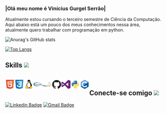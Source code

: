 ### <b>|Olá meu nome é Vinícius Gurgel Serrão|</b>

<p>Atualmente estou cursando o terceiro semestre de Ciência da Computação.
   Aqui abaixo está um pouco dos meus conhecimentos nessa área, atualmente
   quero trabalhar com programação em python.</p>

![Anurag's GitHub stats](https://github-readme-stats.vercel.app/api?username=ViniciusGurgel&show_icons=true&theme=dracula)

[![Top Langs](https://github-readme-stats.vercel.app/api/top-langs/?username=ViniciusGurgel&layout=compact&theme=dracula)](https://github.com/ViniciusGurgel/github-readme-stats)

<h2> Skills <img src = "https://media2.giphy.com/media/QssGEmpkyEOhBCb7e1/giphy.gif?cid=ecf05e47a0n3gi1bfqntqmob8g9aid1oyj2wr3ds3mg700bl&rid=giphy.gif" width = 32px> </h2>

<div style="display: inline_block"><br/>
  <img align="left" alt="HTML5" src="https://github.com/devicons/devicon/blob/master/icons/html5/html5-original.svg" width="30" />
  <img align="left" alt="CSS" src="https://github.com/devicons/devicon/blob/master/icons/css3/css3-original.svg" width="30" />
  <img align="left" alt="Linux" src="https://github.com/devicons/devicon/blob/master/icons/linux/linux-original.svg" width="30" />
  <img align="left" alt="OpenGL" src="https://github.com/devicons/devicon/blob/master/icons/opengl/opengl-original.svg" width="30" />
  <img align="left" alt="Mysql" src="https://github.com/devicons/devicon/blob/master/icons/mysql/mysql-original-wordmark.svg" width="30" />
  <img align="left" alt="Github" src="https://github.com/devicons/devicon/blob/master/icons/github/github-original.svg" width="30" />
  <img align="left" alt="VisualStudio" src="https://github.com/devicons/devicon/blob/master/icons/visualstudio/visualstudio-plain.svg" width="30" />
  <img align="left" alt="Python" src="https://github.com/devicons/devicon/blob/master/icons/python/python-original.svg" width="30" />
  <img align="left" alt="C" src="https://github.com/devicons/devicon/blob/master/icons/c/c-original.svg" width="30" />
</div>


<h2> Conecte-se comigo <img src='https://raw.githubusercontent.com/ShahriarShafin/ShahriarShafin/main/Assets/handshake.gif' width="100px"> </h2>

[![Linkedin Badge](https://img.shields.io/badge/-LinkedIn-blue?style=flat-square&logo=Linkedin&logoColor=white&link=https://www.linkedin.com/in/vinicius-gurgel-serrao)](https://www.linkedin.com/in/vinicius-gurgel-serrao)
[![Gmail Badge](https://img.shields.io/badge/-Gmail-c14438?style=flat-square&logo=Gmail&logoColor=white&link=mailto:viviserrao03@gmail.com)](mailto:viviserrao03@gmail.com)

